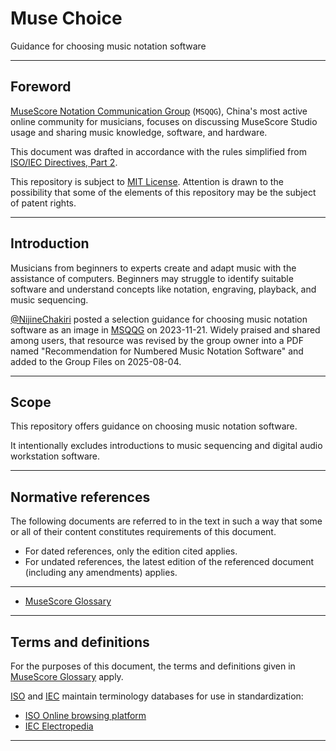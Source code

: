 # Muse Choice

Guidance for choosing music notation software

---

## Foreword

[MuseScore Notation Communication Group](https://musescore.org/node/295275) (`MSQQG`), China's most active online community for musicians, focuses on discussing MuseScore Studio usage and sharing music knowledge, software, and hardware.

This document was drafted in accordance with the rules simplified from [ISO/IEC Directives, Part 2](https://www.iso.org/directives).

This repository is subject to [MIT License](/LICENSE). Attention is drawn to the possibility that some of the elements of this repository may be the subject of patent rights.

---

## Introduction

Musicians from beginners to experts create and adapt music with the assistance of computers. Beginners may struggle to identify suitable software and understand concepts like notation, engraving, playback, and music sequencing.

[@NijineChakiri](https://github.com/NijineChakiri) posted a selection guidance for choosing music notation software as an image in [MSQQG](https://musescore.org/node/295275) on 2023-11-21. Widely praised and shared among users, that resource was revised by the group owner into a PDF named "Recommendation for Numbered Music Notation Software" and added to the Group Files on 2025-08-04.

---

## Scope

This repository offers guidance on choosing music notation software.

It intentionally excludes introductions to music sequencing and digital audio workstation software.

---

## Normative references

The following documents are referred to in the text in such a way that some or all of their content constitutes requirements of this document.

- For dated references, only the edition cited applies.
- For undated references, the latest edition of the referenced document (including any amendments) applies.

---

- [MuseScore Glossary](https://app.transifex.com/musescore/glossary/)

---

## Terms and definitions

For the purposes of this document, the terms and definitions given in [MuseScore Glossary](https://app.transifex.com/musescore/glossary/) apply.

[ISO](https://www.iso.org) and [IEC](https://www.iec.ch) maintain terminology databases for use in standardization:

- [ISO Online browsing platform](https://www.iso.org/obp)
- [IEC Electropedia](https://www.electropedia.org)

---
